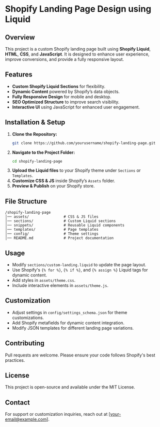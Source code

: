 # Shopify Landing Page Design using Liquid

## Overview
This project is a custom Shopify landing page built using **Shopify Liquid**, **HTML**, **CSS**, and **JavaScript**. It is designed to enhance user experience, improve conversions, and provide a fully responsive layout.

## Features
- **Custom Shopify Liquid Sections** for flexibility.
- **Dynamic Content** powered by Shopify’s data objects.
- **Fully Responsive Design** for mobile and desktop.
- **SEO Optimized Structure** to improve search visibility.
- **Interactive UI** using JavaScript for enhanced user engagement.

## Installation & Setup
1. **Clone the Repository:**
   ```bash
   git clone https://github.com/yourusername/shopify-landing-page.git
   ```
2. **Navigate to the Project Folder:**
   ```bash
   cd shopify-landing-page
   ```
3. **Upload the Liquid files** to your Shopify theme under `Sections` or `Templates`.
4. **Customize CSS & JS** inside Shopify’s `Assets` folder.
5. **Preview & Publish** on your Shopify store.

## File Structure
```
/shopify-landing-page
│── assets/                # CSS & JS files
│── sections/              # Custom Liquid sections
│── snippets/              # Reusable Liquid components
│── templates/             # Page templates
│── config/                # Theme settings
│── README.md              # Project documentation
```

## Usage
- Modify `sections/custom-landing.liquid` to update the page layout.
- Use Shopify's `{% for %}`, `{% if %}`, and `{% assign %}` Liquid tags for dynamic content.
- Add styles in `assets/theme.css`.
- Include interactive elements in `assets/theme.js`.

## Customization
- Adjust settings in `config/settings_schema.json` for theme customizations.
- Add Shopify metafields for dynamic content integration.
- Modify JSON templates for different landing page variations.

## Contributing
Pull requests are welcome. Please ensure your code follows Shopify's best practices.

## License
This project is open-source and available under the MIT License.

## Contact
For support or customization inquiries, reach out at [your-email@example.com].
